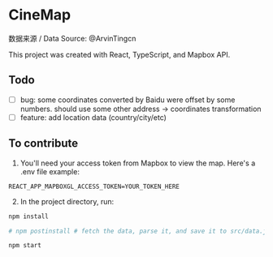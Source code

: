 # CineMap

数据来源 / Data Source: @ArvinTingcn

This project was created with React, TypeScript, and Mapbox API.

## Todo

- [ ] bug: some coordinates converted by Baidu were offset by some numbers. should use some other address -> coordinates transformation
- [ ] feature: add location data (country/city/etc)

## To contribute
1. You'll need your access token from Mapbox to view the map. Here's a .env file example:

```
REACT_APP_MAPBOXGL_ACCESS_TOKEN=YOUR_TOKEN_HERE
```

2. In the project directory, run:

```sh
npm install

# npm postinstall # fetch the data, parse it, and save it to src/data.json

npm start

```